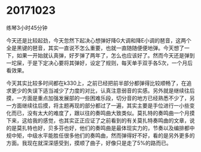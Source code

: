 # 20171023

练琴3小时45分钟

今天还是比较起劲，今天忽然下起决心想弹好降G大调和降E小调的琶音，这两个全是黑键的琶音，其实一直说不怎么重要，也就一直随随便便地弹。今天想了一下，如果一开始就认真弹，好歹弹了两年了，怎么也应该好了。然而今天还是弹到一坨屎，于是下定决心要将其弹好，设定了规则，每天单手双手各5次，一个月后看效果。

今天其实比较多时间都在k330上，之前已经把前半部分都弹得比较顺畅了，在追求更少的失误下适当减少了力度的对比，认真注意弱音的实感。另外就是继续往后摸，一方面是重点加强发展部的一些困难乐段，切分音的地方已经熟悉不少了，另一方面继续往后摸，将主题再现的部分都过了一遍，其实主要是手位进行一小些变化而已，没有太大的难度了，跟以往的奏鸣曲大致类似。莫扎特的奏鸣曲一个月摸下来，这给我的感觉，也其实正正应证了之前看到的有关莫扎特奏鸣曲的文章，说的是莫扎特也好，贝多芬也好，他们的奏鸣曲是最体现实力的，节奏以及编排都中规中矩，中级水平能胜任很多他们的奏鸣曲，然而弹得好不好，看的是另外更多的方面。我现在就深深感受到，摸顺了曲子，好像只是走了5%的路而已。
